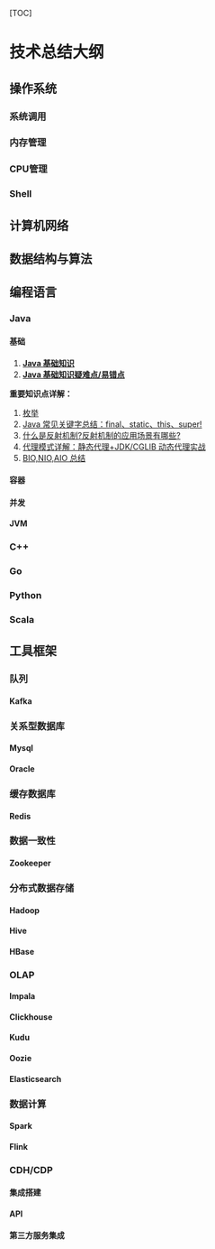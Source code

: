 [TOC]


# 技术总结大纲

## 操作系统

### 系统调用

### 内存管理

### CPU管理

### Shell

## 计算机网络



## 数据结构与算法

## 编程语言

### Java

#### 基础

1. **[Java 基础知识](docs/language/java/basis/Java基础知识.md)**
2. **[Java 基础知识疑难点/易错点](docs/language/java/basis/Java基础知识疑难点.md)**

**重要知识点详解：**

1. [枚举](docs/language/java/basis/用好Java中的枚举真的没有那么简单.md) 
2. [Java 常见关键字总结：final、static、this、super!](docs/language/java/basis/Java常见关键字总结.md)
3. [什么是反射机制?反射机制的应用场景有哪些?](docs/language/java/basis/反射机制.md)
4. [代理模式详解：静态代理+JDK/CGLIB 动态代理实战](docs/language/java/basis/代理模式详解.md)
5. [BIO,NIO,AIO 总结 ](docs/language/java/basis/BIO,NIO,AIO总结.md)

#### 容器 

#### 并发

#### JVM

### C++

### Go

### Python

### Scala

## 工具框架

### 队列

#### Kafka

### 关系型数据库

#### Mysql

#### Oracle

### 缓存数据库

#### Redis

### 数据一致性

#### Zookeeper

### 分布式数据存储

#### Hadoop

#### Hive

#### HBase

### OLAP

#### Impala

#### Clickhouse

#### Kudu

#### Oozie

#### Elasticsearch

### 数据计算

#### Spark

#### Flink

### CDH/CDP

#### 集成搭建

#### API

#### 第三方服务集成











